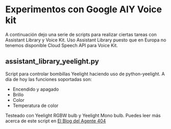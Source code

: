 # Experimentos con Google AIY Voice kit

A continuación dejo una serie de scripts para realizar ciertas tareas con Assistant Library y Voice Kit. Uso Assistant Library puesto que en Europa no tenemos disponible Cloud Speech API para Voice Kit.

## assistant_library_yeelight.py
Script para controlar bombillas Yeelight haciendo uso de python-yeelight. A día de hoy las funciones soportadas son:
* Encendido y apagado
* Brillo
* Color
* Temperatura de color

Testeado con Yeelight RGBW bulb y Yeelight Mono bulb. Puedes leer más acerca de este script en [El Blog del Agente 404](https://agente404.com/2018/01/10/controlando-luces-yeelight-con-voice-kit/)
